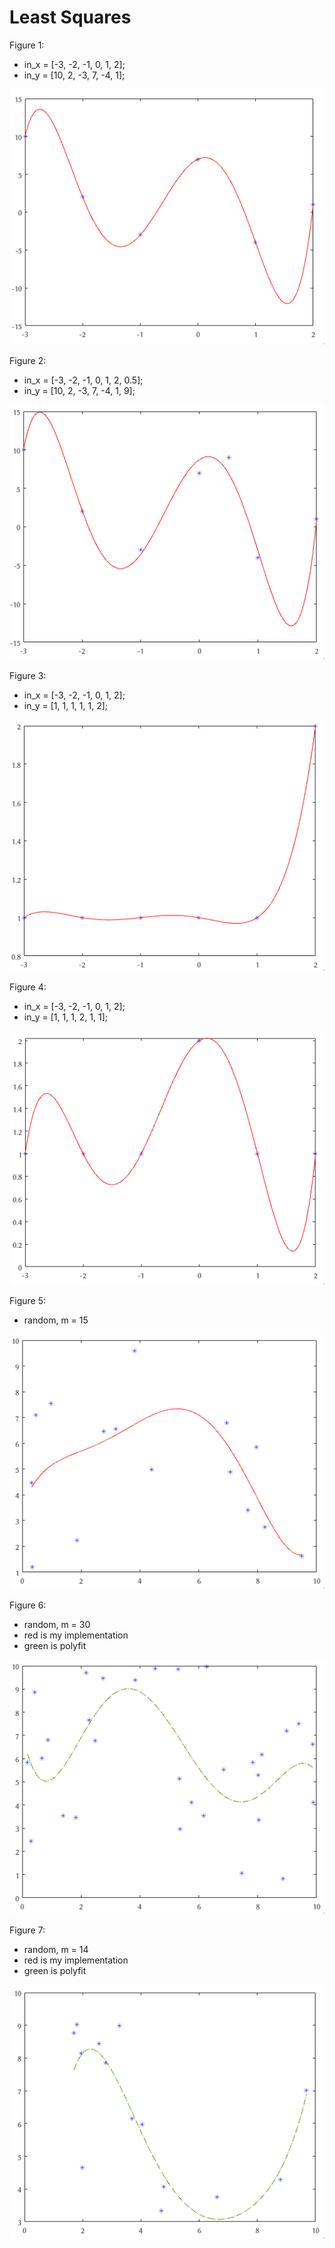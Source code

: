 # Least Squares

Figure 1:
* in_x = [-3, -2, -1, 0, 1, 2];
* in_y = [10, 2, -3, 7, -4, 1];

![Figure 1](media/Figure1.png "Figure 1")

Figure 2:
* in_x = [-3, -2, -1, 0, 1, 2, 0.5];
* in_y = [10, 2, -3, 7, -4, 1, 9];

![Figure 2](media/Figure2.png "Figure 2")

Figure 3:
* in_x = [-3, -2, -1, 0, 1, 2];
* in_y = [1, 1, 1, 1, 1, 2];

![Figure 3](media/Figure3.png "Figure 3")

Figure 4:
* in_x = [-3, -2, -1, 0, 1, 2];
* in_y = [1, 1, 1, 2, 1, 1];

![Figure 4](media/Figure4.png "Figure 4")

Figure 5:
* random, m = 15

![Figure 5](media/Figure5.png "Figure 5")

Figure 6:
* random, m = 30
* red is my implementation
* green is polyfit

![Figure 6](media/Figure6.png "Figure 6")

Figure 7:
* random, m = 14
* red is my implementation
* green is polyfit

![Figure 7](media/Figure7.png "Figure 7")

